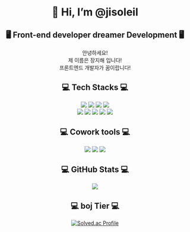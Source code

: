 <div align=center><h1>👋 Hi, I’m @jisoleil </h1></div>
<div align="center">
  
## 🖥️ Front-end developer dreamer Development 🖥️
안녕하세요!<br>
제 이름은 장지해 입니다!<br>
프론트엔드 개발자가 꿈이랍니다!<br>

## 💻 Tech Stacks 💻
<img src="https://img.shields.io/badge/HTML5-E34F26?style=flat-square&logo=html5&logoColor=white"/></a>
  <img src="https://img.shields.io/badge/css3-1572B6?style=flat-square&logo=css3&logoColor=white"/></a>
  <img src="https://img.shields.io/badge/Javascript-ffb13b?style=flat-square&logo=javascript&logoColor=white"/></a>
  <img src="https://img.shields.io/badge/bootstrap-7952B3?style=flat-square&logo=bootstrap&logoColor=white"/></a>
  <br>
<img src="https://img.shields.io/badge/Java-007396?style=flat-square&logo=Java&logoColor=white"/></a>
<img src="https://img.shields.io/badge/springboot-6DB33F?style=flat-square&logo=springboot&logoColor=white"/></a>
  <img src="https://img.shields.io/badge/Python-3766AB?style=flat-square&logo=Python&logoColor=white"/></a>
  <img src="https://img.shields.io/badge/django-092E20?style=flat-square&logo=django&logoColor=white"/></a>
  <img src="https://img.shields.io/badge/mysql-4479A1?style=flat-square&logo=mysql&logoColor=white"/></a>
  <br>
  
## 💻 Cowork tools 💻
  <a href="https://github.com/wkdwlgo"><img src="https://img.shields.io/badge/github-181717?style=flat-square&logo=github&logoColor=white"/></a>
  <a href="https://www.notion.so/43106c70d7cc4c2eb8a1926ab3d687c5"><img src="https://img.shields.io/badge/notion-000000?style=flat-square&logo=notion&logoColor=white"/></a>
  <a href="https://jisoleil.tistory.com/"><img src="https://img.shields.io/badge/tistory-000000?style=flat-square&logo=tistory&logoColor=white"/></a>
  <br>

## 💻 GitHub Stats 💻
  <img src="https://github-readme-stats.vercel.app/api?username=wkdwlgo&theme=vue&show_icons=true"/></a>

## 💻 boj Tier 💻
[![Solved.ac Profile](http://mazassumnida.wtf/api/v2/generate_badge?boj=janggh1012)](https://solved.ac/janggh1012/)
  
</div>
<!--
**wkdwlgo/wkdwlgo** is a ✨ _special_ ✨ repository because its `README.md` (this file) appears on your GitHub profile.

Here are some ideas to get you started:

- 🔭 I’m currently working on ...
- 🌱 I’m currently learning ...
- 👯 I’m looking to collaborate on ...
- 🤔 I’m looking for help with ...
- 💬 Ask me about ...
- 📫 How to reach me: ...
- 😄 Pronouns: ...
- ⚡ Fun fact: ...
-->
